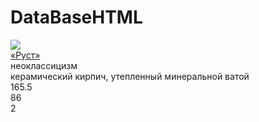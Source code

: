 # DataBaseHTML
 <div class="home whiteframe">
            <a class="url" href="kirpich.archimeta.ru/#rust">
                <img class="image" src="kirpich.archimeta.ru/thmb/rust/rust_vid-1.jpg"/>
            </a>
            <div class="name">
                <a class="url" href="kirpich.archimeta.ru/#rust">
                    «Руст»
                </a>
            </div>
            <div class="style">неоклассицизм</div>
            <div class="wall_material">керамический кирпич, утепленный минеральной ватой</div>
            <div class="square">165.5</div>
            <div class="living_space">86</div>
            <div class="floors">2</div>
        </div>
